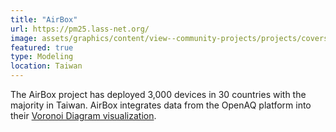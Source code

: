 ```yaml
---
title: "AirBox"
url: https://pm25.lass-net.org/
image: assets/graphics/content/view--community-projects/projects/covers/lass.jpg
featured: true
type: Modeling
location: Taiwan
---
```


The AirBox project has deployed 3,000 devices in 30 countries with the majority in Taiwan. AirBox integrates data from the OpenAQ platform into their [Voronoi Diagram visualization](https://pm25.lass-net.org/GIS/voronoi/).
